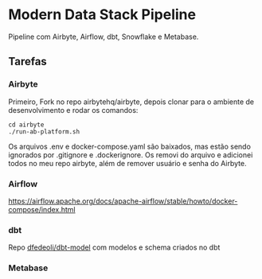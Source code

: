 # Modern Data Stack Pipeline

Pipeline com Airbyte, Airflow, dbt, Snowflake e Metabase.

## Tarefas

### Airbyte 

Primeiro, Fork no repo airbytehq/airbyte, depois clonar para o ambiente de desenvolvimento e rodar os comandos:  
<pre><code>cd airbyte  
./run-ab-platform.sh
</code></pre>

Os arquivos .env e docker-compose.yaml são baixados, mas estão sendo ignorados por .gitignore e .dockerignore. Os removi do arquivo e adicionei todos no meu repo airbyte, além de remover usuário e senha do Airbyte.

### Airflow

https://airflow.apache.org/docs/apache-airflow/stable/howto/docker-compose/index.html

### dbt

Repo [dfedeoli/dbt-model](https://github.com/dfedeoli/dbt-model) com modelos e schema criados no dbt

### Metabase
